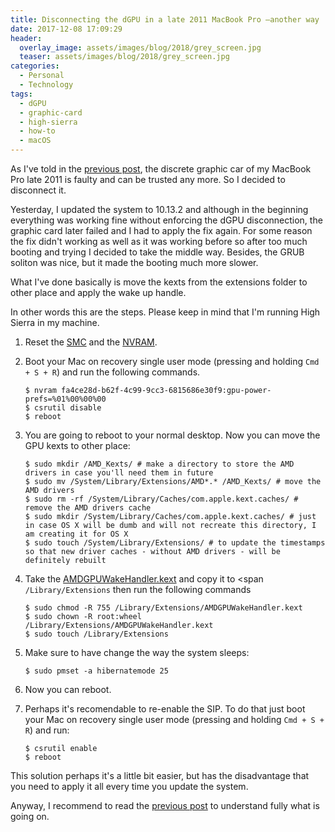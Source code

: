 ```yaml
---
title: Disconnecting the dGPU in a late 2011 MacBook Pro —another way
date: 2017-12-08 17:09:29
header: 
  overlay_image: assets/images/blog/2018/grey_screen.jpg
  teaser: assets/images/blog/2018/grey_screen.jpg
categories:
  - Personal
  - Technology
tags:
  - dGPU
  - graphic-card
  - high-sierra
  - how-to
  - macOS
---
```

As I've told in the [previous post](/blog/2017/12/05/my-macbook-pro-late-2011s-discrete-graphics-card-said-ciao-again/), the discrete graphic car of my MacBook Pro late 2011 is faulty and can be trusted any more. So I decided to disconnect it.

Yesterday, I updated the system to 10.13.2 and although in the beginning everything was working fine without enforcing the dGPU disconnection, the graphic card later failed and I had to apply the fix again. For some reason the fix didn't working as well as it was working before so after too much booting and trying I decided to take the middle way. Besides, the GRUB soliton was nice, but it made the booting much more slower.

What I've done basically is move the kexts from the extensions folder to other place and apply the wake up handle.

In other words this are the steps. Please keep in mind that I'm running High Sierra in my machine.

1. Reset the [SMC](https://support.apple.com/en-us/HT201295) and the [NVRAM](https://support.apple.com/en-us/HT204063).

2. Boot your Mac on recovery single user mode (pressing and holding `Cmd + S + R`) and run the following commands.

    ```shell 
    $ nvram fa4ce28d-b62f-4c99-9cc3-6815686e30f9:gpu-power-prefs=%01%00%00%00
    $ csrutil disable
    $ reboot
    ```

3. You are going to reboot to your normal desktop. Now you can move the GPU kexts to other place: 
    ```shell 
    $ sudo mkdir /AMD_Kexts/ # make a directory to store the AMD drivers in case you'll need them in future
    $ sudo mv /System/Library/Extensions/AMD*.* /AMD_Kexts/ # move the AMD drivers
    $ sudo rm -rf /System/Library/Caches/com.apple.kext.caches/ # remove the AMD drivers cache
    $ sudo mkdir /System/Library/Caches/com.apple.kext.caches/ # just in case OS X will be dumb and will not recreate this directory, I am creating it for OS X
    $ sudo touch /System/Library/Extensions/ # to update the timestamps so that new driver caches - without AMD drivers - will be definitely rebuilt
    ```

4. Take the [AMDGPUWakeHandler.kext](/assets/docs/AMDGPUWakeHandler.kext.zip/) and copy it to <span `/Library/Extensions` then run the following commands 

    ```shell 
    $ sudo chmod -R 755 /Library/Extensions/AMDGPUWakeHandler.kext
    $ sudo chown -R root:wheel /Library/Extensions/AMDGPUWakeHandler.kext
    $ sudo touch /Library/Extensions
    ```

5. Make sure to have change the way the system sleeps:

    ```shell 
    $ sudo pmset -a hibernatemode 25
    ```

6. Now you can reboot.
7. Perhaps it's recomendable to re-enable the SIP. To do that just boot your Mac on recovery single user mode (pressing and holding `Cmd + S + R`) and run: 

    ```shell 
    $ csrutil enable
    $ reboot
    ```

This solution perhaps it's a little bit easier, but has the disadvantage that you need to apply it all every time you update the system.

Anyway, I recommend to read the [previous post](/blog/2017/12/05/my-macbook-pro-late-2011s-discrete-graphics-card-said-ciao-again/) to understand fully what is going on.
